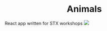 <h1 align="center">Animals</h1>
React app written for STX workshops

<img src="https://camo.githubusercontent.com/924f724a2bc2280c6e7db9273332f59692d59120/68747470733a2f2f692e696d6775722e636f6d2f54544e6f4e74542e676966"/>
